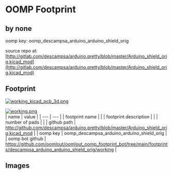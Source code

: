 # OOMP Footprint  
##   by none  
  
oomp key: oomp_descampsa_arduino_arduino_shield_orig  
  
source repo at: [http://gitlab.com/descampsa/arduino.pretty/blob/master/Arduino_shield_orig.kicad_mod](http://gitlab.com/descampsa/arduino.pretty/blob/master/Arduino_shield_orig.kicad_mod)  
## Footprint  
  
[![working_kicad_pcb_3d.png](working_kicad_pcb_3d_600.png)](working_kicad_pcb_3d.png)  
  
[![working.png](working_600.png)](working.png)  
| name | value | 
| --- | --- | 
| footprint name |  | 
| footprint description |  | 
| number of pads |  | 
| github path | http://github.com/descampsa/arduino.pretty/blob/master/Arduino_shield_orig.kicad_mod | 
| oomp key | oomp_descampsa_arduino_arduino_shield_orig | 
| oomp bot github | https://github.com/oomlout/oomlout_oomp_footprint_bot/tree/main/footprints/descampsa_arduino_arduino_shield_orig/working | 
## Images  
